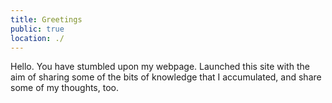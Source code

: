 ```yaml
---
title: Greetings
public: true
location: ./
---
```

Hello. You have stumbled upon my webpage. Launched this site with the aim of sharing some of the bits of knowledge that I accumulated, and share some of my thoughts, too.